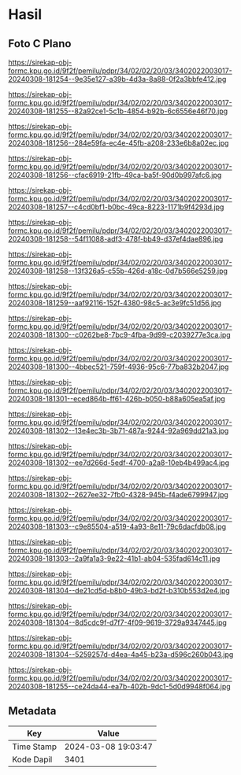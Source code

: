 # Hasil

## Foto C Plano

https://sirekap-obj-formc.kpu.go.id/9f2f/pemilu/pdpr/34/02/02/20/03/3402022003017-20240308-181254--9e35e127-a39b-4d3a-8a88-0f2a3bbfe412.jpg

https://sirekap-obj-formc.kpu.go.id/9f2f/pemilu/pdpr/34/02/02/20/03/3402022003017-20240308-181255--82a92ce1-5c1b-4854-b92b-6c6556e46f70.jpg

https://sirekap-obj-formc.kpu.go.id/9f2f/pemilu/pdpr/34/02/02/20/03/3402022003017-20240308-181256--284e59fa-ec4e-45fb-a208-233e6b8a02ec.jpg

https://sirekap-obj-formc.kpu.go.id/9f2f/pemilu/pdpr/34/02/02/20/03/3402022003017-20240308-181256--cfac6919-21fb-49ca-ba5f-90d0b997afc6.jpg

https://sirekap-obj-formc.kpu.go.id/9f2f/pemilu/pdpr/34/02/02/20/03/3402022003017-20240308-181257--c4cd0bf1-b0bc-49ca-8223-1171b9f4293d.jpg

https://sirekap-obj-formc.kpu.go.id/9f2f/pemilu/pdpr/34/02/02/20/03/3402022003017-20240308-181258--54f11088-adf3-478f-bb49-d37ef4dae896.jpg

https://sirekap-obj-formc.kpu.go.id/9f2f/pemilu/pdpr/34/02/02/20/03/3402022003017-20240308-181258--13f326a5-c55b-426d-a18c-0d7b566e5259.jpg

https://sirekap-obj-formc.kpu.go.id/9f2f/pemilu/pdpr/34/02/02/20/03/3402022003017-20240308-181259--aaf92116-152f-4380-98c5-ac3e9fc51d56.jpg

https://sirekap-obj-formc.kpu.go.id/9f2f/pemilu/pdpr/34/02/02/20/03/3402022003017-20240308-181300--c0262be8-7bc9-4fba-9d99-c2039277e3ca.jpg

https://sirekap-obj-formc.kpu.go.id/9f2f/pemilu/pdpr/34/02/02/20/03/3402022003017-20240308-181300--4bbec521-759f-4936-95c6-77ba832b2047.jpg

https://sirekap-obj-formc.kpu.go.id/9f2f/pemilu/pdpr/34/02/02/20/03/3402022003017-20240308-181301--eced864b-ff61-426b-b050-b88a605ea5af.jpg

https://sirekap-obj-formc.kpu.go.id/9f2f/pemilu/pdpr/34/02/02/20/03/3402022003017-20240308-181302--13e4ec3b-3b71-487a-9244-92a969dd21a3.jpg

https://sirekap-obj-formc.kpu.go.id/9f2f/pemilu/pdpr/34/02/02/20/03/3402022003017-20240308-181302--ee7d266d-5edf-4700-a2a8-10eb4b499ac4.jpg

https://sirekap-obj-formc.kpu.go.id/9f2f/pemilu/pdpr/34/02/02/20/03/3402022003017-20240308-181302--2627ee32-7fb0-4328-945b-f4ade6799947.jpg

https://sirekap-obj-formc.kpu.go.id/9f2f/pemilu/pdpr/34/02/02/20/03/3402022003017-20240308-181303--c9e85504-a519-4a93-8e11-79c6dacfdb08.jpg

https://sirekap-obj-formc.kpu.go.id/9f2f/pemilu/pdpr/34/02/02/20/03/3402022003017-20240308-181303--2a9fa1a3-9e22-41b1-ab04-535fad614c11.jpg

https://sirekap-obj-formc.kpu.go.id/9f2f/pemilu/pdpr/34/02/02/20/03/3402022003017-20240308-181304--de21cd5d-b8b0-49b3-bd2f-b310b553d2e4.jpg

https://sirekap-obj-formc.kpu.go.id/9f2f/pemilu/pdpr/34/02/02/20/03/3402022003017-20240308-181304--8d5cdc9f-d7f7-4f09-9619-3729a9347445.jpg

https://sirekap-obj-formc.kpu.go.id/9f2f/pemilu/pdpr/34/02/02/20/03/3402022003017-20240308-181304--5259257d-d4ea-4a45-b23a-d596c260b043.jpg

https://sirekap-obj-formc.kpu.go.id/9f2f/pemilu/pdpr/34/02/02/20/03/3402022003017-20240308-181255--ce24da44-ea7b-402b-9dc1-5d0d9948f064.jpg


## Metadata

| Key        | Value               |
| ---------- | ------------------- |
| Time Stamp | 2024-03-08 19:03:47 |
| Kode Dapil | 3401                |



